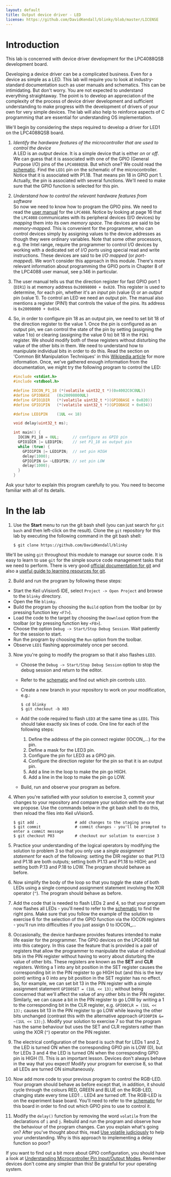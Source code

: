 ```yaml
---
layout: default
title: Output device driver - LED
license: https://github.com/DavidKendall/blinky/blob/master/LICENSE
---
```


# Introduction

This lab is concerned with device driver development for the
LPC4088QSB development board.

Developing a device driver can be a complicated business. Even for a
device as simple as a LED. This lab will require you to look at
industry-standard documentation such as user manuals and
schematics. This can be intimidating.  But don't worry. You are not
expected to understand everything straightaway. The point is to
develop an appreciation of the complexity of the process of device
driver development and sufficient understanding to make progress with
the development of drivers of your own for very simple devices. The
lab will also help to reinforce aspects of C programming that are
essential for understanding OS implementation.

We'll begin by considering the steps required to develop a driver for
LED1 on the LPC4088QSB board.

1. *Identify the hardware features of the microcontroller that are
  used to control the device* <br/> A LED is an *output* device.  It
  is a simple device that is either *on* or *off*. We can guess that
  it is associated with one of the GPIO (General Purpose I/O) pins of
  the `LPC4088QSB`. But which one? We could read the
  [schematic]({{site.raurl}}/LPC4088_QuickStart_Board_revB.pdf). Find
  the `LED1` pin on the schematic of the microcontroller. Notice that
  it is associated with P1.18. That means pin 18 in GPIO
  port&nbsp;1. Actually, the pin is associated with several functions.
  We'll need to make sure that the GPIO function is selected for this pin.

2. *Understand how to control the relevant hardware features from
  software* <br/> So now we need to know how to program the GPIO
  pins. We need to read the [user manual]({{site.raurl}}/UM10562.pdf)
  for the `LPC4088`. Notice by looking at page 16 that the `LPC4088`
  communicates with its peripheral devices (I/O devices) by *mapping*
  them into its own *memory space*. The devices are said to be
  *memory-mapped*. This is convenient for the programmer, who can
  control devices simply by assigning values to the device addresses
  as though they were ordinary variables. Note that some other
  processors, e.g. the Intel range, require the programmer to control
  I/O devices by working with a dedicated set of *I/O ports* using
  special read and write instructions. These devices are said to be
  *I/O mapped* (or *port-mapped*).  We won't consider this approach in
  this module. There's more relevant information about programming the
  GPIO ports in Chapter 8 of the LPC4088 user manual, see p.146 in
  particular.

3. The user manual tells us that the direction register for fast
  GPIO port&nbsp;1 (`DIR1`) is at memory address
  `0x20098000 + 0x020`. This register is used to determine, for each
  pin, whether it's an *input* pin (value 0) or an *output*
  pin (value 1). To control an LED we need an output pin. The manual
  also mentions a register (PIN1) that controls the value
  of the pins. Its address is `0x20098000 + 0x034`.

4. So, in order to configure pin 18 as an output pin, we need to set
  bit 18 of the direction register to the value 1.  Once the pin is
  configured as an output pin, we can control the state of the pin by
  setting (assigning the value 1 to) or clearing (assigning the value
  0 to) bit 18 in the `PIN1` register. We should modify both of these
  registers without disturbing the value of the other bits in them. We
  need to understand how to manipulate individual bits in order to do
  this. Read the section on 'Common Bit Manipulation Techniques' in
  this [Wikipedia
  article](http://en.wikipedia.org/wiki/Bit_manipulation) for more
  information.  Once, we've gathered enough information from the
  documentation, we might try the following program to control the
  LED:

    ``` C
    #include <stdint.h>
    #include <stdbool.h>

    #define IOCON_P1_18 (*(volatile uint32_t *)(0x4002C0C8UL))
    #define GPIOBASE   (0x20098000UL)
    #define GPIO1DIR   (*(volatile uint32_t *)(GPIOBASE + 0x020))
    #define GPIO1PIN   (*(volatile uint32_t *)(GPIOBASE + 0x034))

    #define LED1PIN    (1UL << 18)

    void delay(uint32_t ms);

    int main() {
      IOCON_P1_18 = 0UL;      // configure as GPIO pin
      GPIO1DIR |= LED1PIN;    // set P1_18 as output pin
      while (true) {
        GPIO1PIN |= LED1PIN;  // set pin HIGH
        delay(1000);
        GPIO1PIN &= ~LED1PIN; // set pin LOW
        delay(1000);
      }
    }
    ```
Ask your tutor to explain this program carefully to you. You need to become
familiar with all of its details.


# In the lab

1. Use the **Start** menu to run the git bash shell (you can just search for `git bash` and then left-click on the result). Clone the `git` repository for this lab by executing the following command in the git bash shell:

    ``` shell-session
    $ git clone https://github.com/DavidKendall/blinky
    ```
We'll be using `git` throughout this module to manage our source code. It is
easy to learn to use `git` for the simple source code management tasks that
we need to perform. There is very good [official documentation for git](http://git-scm.com/doc) and also a [useful guide to learning resources for git](https://help.github.com/articles/good-resources-for-learning-git-and-github/).

2. Build and run the program by following these steps:
  * Start the Keil uVision5 IDE, select `Project -> Open Project` and
    browse to the `blinky` directory.
  * Open the file `blinky`.
  * Build the program by choosing the `Build` option from the toolbar (or by
    pressing function key `<F7>`).
  * Load the code to the target by choosing the `Download` option from the
    toolbar (or by pressing function key `<F8>`).
  * Choose the option `Debug -> Start/Stop Debug Session`. Wait patiently for
    the session to start.
  * Run the program by choosing the `Run` option from the toolbar.
  * Observe `LED1` flashing approximately once per second.

3. Now you're going to modify the program so that it also flashes `LED3`.
    * Choose the `Debug -> Start/Stop Debug Session` option to stop the debug
session and return to the editor.
    * Refer to the [schematic]({{site.raurl}}/LPC4088_QuickStart_Board_revB.pdf) and find out which pin controls `LED3`.
    * Create a new branch in your repository to work on your modification, e.g.:

	    ``` shell-session
	    $ cd blinky
	    $ git checkout -b X03
	    ```
    * Add the code required to flash `LED3` at the same time as `LED1`. This
should take exactly six lines of code. One line for each of the following
steps:
        1. Define the address of the pin connect register (IOCON_...) for
           the pin.
        2. Define a mask for the LED3 pin.
        3. Configure the pin for LED3 as a GPIO pin.
        4. Configure the direction register for the pin so that it is an
           output pin.
        5. Add a line in the loop to make the pin go HIGH.
        6. Add a line in the loop to make the pin go LOW.
    * Build, run and observe your program as before.

4. When you're satisfied with your solution to exercise 3, commit your
changes to your repository and compare your solution with the one that
we propose. Use the commands below in the git bash shell to do this,
then reload the files into Keil uVision5.

    ``` shell-session
    $ git add .                # add changes to the staging area
    $ git commit               # commit changes - you'll be prompted to enter a commit message
    $ git checkout P03         # checkout our solution to exercise 3
    ```

5. Practice your understanding of the logical operators by
modifying the solution to problem 3 so that you only use a *single
assignment statement* for each of the following: setting the DIR
register so that P1.13 and P1.18 are both outputs; setting both P1.13
and P1.18 to HIGH; and setting both P.13 and P.18 to LOW. The program
should behave as before.

6. Now simplify the body of the loop so that you *toggle* the state of
both LEDs using a single compound assignment statement involving
the XOR operator (`^`). The program should behave as before.

7. Add the code that is needed to flash LEDs 2 and 4, so that your
program now flashes all LEDs - you'll need to refer to the
[schematic]({{site.raurl}}/LPC4088_QuickStart_Board_revB.pdf) to find
the right pins. Make sure that you follow the example of the solution
to exercise 6 for the selection of the GPIO function via the IOCON
registers - you'll run into difficulties if you just assign 0 to
IOCON_...

8. Occasionally, the device hardware provides features intended to
make life easier for the programmer. The GPIO devices on the LPC4088
fall into this category. In this case the feature that is provided is
a pair of registers that allow the programmer to manipulate the value
of individual bits in the PIN register without having to worry about
disturbing the value of other bits. These registers are known as the
**SET** and **CLR** registers. Writing a 1 into any bit position in
the SET register causes the corresponding bit in the PIN register to
go HIGH but (and this is the key point) writing a 0 into any bit
position in the SET register has no effect. So, for example, we can
set bit 13 in the PIN register with a simple assignment statement
`GPIO0SET = (1UL << 13);` without being concerned that we'll affect
the value of any other bits in the PIN register. Similarly, we can
cause a bit in the PIN register to go LOW by writing a 1 to the
corresponding bit in the CLR register, e.g. `GPIO0CLR = (1UL << 13);`
causes bit 13 in the PIN register to go LOW while leaving the other
bits unchanged (contrast this with the alternative approach `GPIO0PIN
&= ~(1UL << 13);`). Modify your solution to exercise 7 so that the
program has the same behaviour but uses the SET and CLR registers
rather than using the XOR (`^`) operator on the PIN register.

9. The electrical configuration of the board is such that for LEDs 1
and 2, the LED is turned ON when the corresponding GPIO pin is LOW
(0), but for LEDs 3 and 4 the LED is turned ON when the corresponding
GPIO pin is HIGH (1). This is an important lesson. Devices don't
always behave in the way that you expect! Modify your program for
exercise 8, so that all LEDs are turned ON simultaneously.

10. Now add more code to your previous program to control the RGB-LED.
  Your program should behave as before except that, in addition, it should
  cycle through the colours RED, GREEN and BLUE on the RGB-LED, changing
  state every time LED1 .. LED4 are turned off. The RGB-LED is on the
  experiment base board. You'll need to refer to the
  [schematic](http://localhost:4000/assets/ra/LPC4088_Experiment_Base_Board_revA.pdf)
  for this board in order to find out which GPIO pins to use to control it.

11. Modify the `delay()` function by removing the word `volatile` from
the declarations of `i` and `j`. Rebuild and run the program and
observe how the behaviour of the program changes. Can you explain
what's going on? After you've thought about this, read [Use volatile
judiciously](http://www.embedded.com/electronics-blogs/programming-pointers/4025583/Use-volatile-judiciously)
to help your understanding. Why is this approach to implementing a
delay function so poor?


If you want to find out a bit more about GPIO configuration, you
should have a look at [Understanding Microcontroller Pin Input/Output
Modes](http://coactionos.com/embedded%20design%20tips/2013/10/21/Tips-Understanding-Microcontroller-Pin-Input-Output-Modes/). Remember
devices don't come any simpler than this!  Be grateful for your
operating system.



